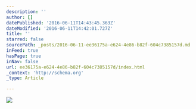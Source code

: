 ```yaml
---
description: ''
author: []
datePublished: '2016-06-11T14:43:45.363Z'
dateModified: '2016-06-11T14:42:01.727Z'
title: ''
starred: false
sourcePath: _posts/2016-06-11-ee36175a-e624-4e86-b82f-604c7385157d.md
inFeed: true
hasPage: true
inNav: false
url: ee36175a-e624-4e86-b82f-604c7385157d/index.html
_context: 'http://schema.org'
_type: Article

---
```

![](https://the-grid-user-content.s3-us-west-2.amazonaws.com/0d83ce80-c8cd-4a09-ade2-33d08322e086.jpg)